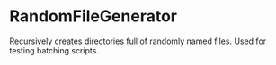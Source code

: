 # RandomFileGenerator
Recursively creates directories full of randomly named files. Used for testing batching scripts.
